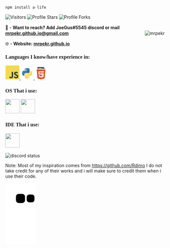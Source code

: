 ```js
npm install a-life
```

<img src="https://komarev.com/ghpvc/?username=mrpekr&label=Profile%20Views&color=008042&style=flat&label=Visitors" alt="Visitors"></a>
<img src="https://img.shields.io/badge/dynamic/json?&label=Total%20Stars&color=008042&style=flat&style=for-the-badge&query=%24.stars&url=https://api.github-star-counter.workers.dev/user/mrpekr" alt="Profile Stars"></a>
<img src="https://img.shields.io/badge/dynamic/json?&label=Total%20Forks&color=008042&style=flat&style=for-the-badge&query=%24.forks&url=https://api.github-star-counter.workers.dev/user/mrpekr" alt="Profile Forks"></a>

📩・**Want to reach? Add JoeGus#5545 discord or mail mrpekr.github.io@gmail.com**
</a><img align="right" src="https://github-readme-stats.vercel.app/api/top-langs?username=mrpekr&show_icons=true&locale=en&layout=compact&langs_count=10&custom_title=Most Used Coding Languages" alt="mrpekr" /> </p>
🌐・**Website: [mrpekr.github.io](https://mrpekr.github.io)**
<h3 style="font-family:verdana" align="left">Languages I know/have experience in:</h3>
<p align="left"> <a href="https://developer.mozilla.org/en-US/docs/Web/JavaScript" target="_blank"> <img src="https://raw.githubusercontent.com/devicons/devicon/master/icons/javascript/javascript-original.svg" alt="javascript" width="45" height="45"/> </a> <a href="https://www.python.org" target="_blank"> <img src="https://raw.githubusercontent.com/devicons/devicon/master/icons/python/python-original.svg" alt="python" width="40" height="40"/> </a> <a href="https://www.w3schools.com/cs/" target="_blank"> <a href="https://www.w3schools.com/html/" target="_blank"> <img src="https://raw.githubusercontent.com/devicons/devicon/master/icons/html5/html5-original-wordmark.svg" alt="html5" width="40" height="40"/></a>
  
<h3 style="font-family:verdana" align="left">OS That i use:</h3>
<p align="left"> <img src="https://cdn.jsdelivr.net/gh/devicons/devicon/icons/ubuntu/ubuntu-plain-wordmark.svg" width="45" height="45"/>  <img src="https://cdn.jsdelivr.net/gh/devicons/devicon/icons/windows8/windows8-original.svg" width="45" height="45"/>
  
<h3 style="font-family:verdana" align="left">IDE That i use:</h3>
 
 <p align="left"> <img src="https://raw.githubusercontent.com/mrpekr/stuff/9ef2786d63bc043de219f1f6d265a92c7b7b1c11/vscode.svg?token=ALWT24GY66JN2A2ONL5HWI3CGIG3E" width="45" height="45"/>

  <img src="https://discord.c99.nl/widget/theme-1/310024406200090624.png" alt="discord status"><a/>  
  
  Note: Most of my inspiration comes from https://github.com/Rdimo I do not take credit for any of their works and i will make sure to credit them when i use their code. 
  
  <img src="https://github.com/rafaballerini/rafaballerini/blob/output/github-contribution-grid-snake.svg" alt="sneke"></a>
